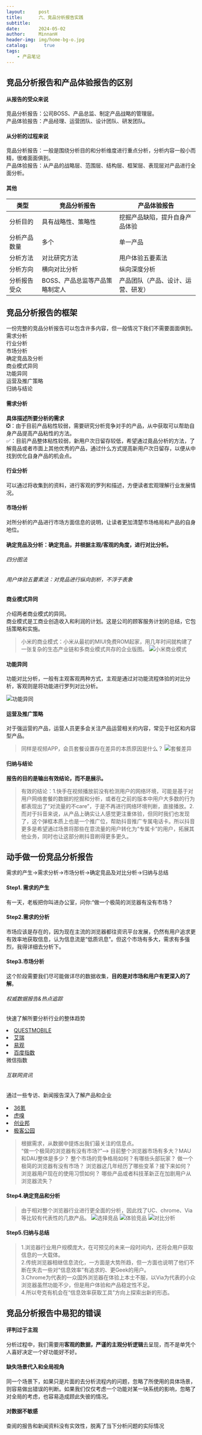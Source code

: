 ```yaml
---
layout:     post
title:      六、竞品分析报告实践
subtitle:   
date:       2024-05-02
author:     MinnanH
header-img: img/home-bg-o.jpg
catalog: 	  true
tags:
    - 产品笔记
---
```


## 竞品分析报告和产品体验报告的区别
#### 从报告的受众来说
竞品分析报告：公司BOSS、产品总监、制定产品战略的管理层。  
产品体验报告：产品经理、运营团队、设计团队、研发团队。
#### 从分析的过程来说
竞品分析报告：一般是围绕分析目的和分析维度进行重点分析，分析内容一般小而精，很难面面俱到。  
产品体验报告：从产品的战略层、范围层、结构层、框架层、表现层对产品进行全面分析。  
#### 其他

| 类型           | 竞品分析报告        | 产品体验报告                        |
| -------------- | -------------------- | ----------------------------------- |
| 分析目的       | 具有战略性、策略性  | 挖掘产品缺陷，提升自身产品体验      |
| 分析产品数量   | 多个                 | 单一产品                            |
| 分析方法       | 对比研究方法        | 用户体验五要素法                    |
| 分析方向       | 横向对比分析        | 纵向深度分析                        |
| 分析报告受众   | BOSS、产品总监等产品策略制定人 | 产品团队（产品、设计、运营、研发） |

## 竞品分析报告的框架
一份完整的竞品分析报告可以包含许多内容，但一般情况下我们不需要面面俱到。  
需求分析  
行业分析  
市场分析  
确定竞品及分析  
商业模式异同  
功能异同  
运营及推广策略  
归纳与结论  
#### 需求分析
**具体描述所要分析的需求**  
❎：由于目前产品粘性较弱，需要研究分析竞争对手的产品，从中获取可以帮助自身产品提高产品粘性的方法。  
✅：目前产品整体粘性较弱，新用户次日留存较低，希望通过竟品分析的方法，了解竟品或者市面上其他优秀的产品，通过什么方式提高新用户次日留存，以便从中找到优化自身产品的机会点。

#### 行业分析
可以通过将收集到的资料，进行客观的罗列和描述，方便读者宏观理解行业发展情况。

#### 市场分析
对所分析的产品进行市场方面信息的说明，让读者更加清楚市场格局和产品的自身地位。
#### 确定竞品及分析：确定竞品，并根据主观/客观的角度，进行对比分析。
###### 四分图法
###### 用户体验五要素法：对竞品进行纵向剖析，不浮于表象
#### 商业模式异同
介绍两者商业模式的异同。  
商业模式是工商业创造收入和利润的计划。这是公司的顾客服务计划的总结，它包括策略和实施。
>小米的商业模式：小米从最初的MIUI免费ROM起家，用几年时间就构建了一张复杂的生态产业链和多商业模式共存的企业版图。
![小米商业模式](/img-post/xiaomi.png)
#### 功能异同
功能对比分析，一般有主观客观两种方式，主观是通过对功能流程体验的对比分析，客观则是将功能进行罗列对比分析。

![功能异同](/img-post/functional-differences.png)

#### 运营及推广策略
对于强运营的产品，运营人员更多会关注产品运营相关的内容，常见于社区和内容型产品。
>同样是视频APP，会员套餐设置存在差异的本质原因是什么？
![套餐差异](/img-post/package-differences.png)

#### 归纳与结论
**报告的目的是输出有效结论，而不是展示。**
>有效的结论：1.快手在视频播放前没有检测用户的网络环境，可能是基于对用户网络套餐的数据的挖掘和分析，或者在之前的版本中用户大多数的行为都表现出了“对流量的不care”，于是不再进行网络环境判断，直接播放。2.而对于抖音来说，从产品上确实让人感觉更注重体验，但同时我们也发现了，这个弹框本质上也是一个推广位，帮助抖音推广专属电话卡。所以抖音更多是希望通过场景将那些在意流量的用户转化为“专属卡”的用户，拓展其他业务，同时也让这部分刷抖音刷得更多更久。

## 动手做一份竞品分析报告
需求的产生->需求分析->市场分析->确定竞品及对比分析->归纳与总结  
#### Step1. 需求的产生
有一天，老板把你叫进办公室，问你:“做一个极简的浏览器有没有市场？  
#### Step2.需求的分析
市场应该是存在的，因为现在主流的浏览器都往资讯平台发展，仍然有用户追求更有效率地获取信息，认为信息流是“低质讯息”。但这个市场有多大，需求有多强烈，我得详细去分析下。  
#### Step3.市场分析
这个阶段需要我们尽可能做详尽的数据收集，**目的是对市场和用户有更深入的了解**。  
###### 权威数据报告&热点追踪
快速了解所要分析行业的整体趋势  
<li><a href="http:/www.questmobile.com.cn/">QUESTMOBILE</a></li>
<li><a href="http://report.iresearch.cn">艾瑞</a></li>
<li><a href="http:/www.analysys.cn/">易观</a></li>
<li><a href="https://index.baidu.com/">百度指数</a></li>
微信指数

###### 互联网资讯
通过一些专访、新闻报告深入了解产品和企业  

<li><a href="https://www.36kr.com">36氪</a></li>
<li><a href="https://www.huxiu.com">虎嗅</a></li>
<li><a href="https://www.cyzone.cn">创业邦</a></li>
<li><a href="https://www.geekpark.net">极客公园</a></li>

>根据需求，从数据中提炼出我们最关注的信息点。  
“做一个极简的浏览器有没有市场?”——>
目前整个浏览器市场有多大？MAU和DAU整体是多少？
整个市场的竞争格局如何？有哪些头部玩家？
做一个极简的浏览器有没有市场？
浏览器这几年经历了哪些变革？接下来如何？
浏览器用户现在的使用习惯如何？
哪些产品或者科技革新正在加剧用户从浏览器流失？

#### Step4.确定竞品和分析

>由于相对整个浏览器行业进行更全面的分析，因此找了UC、chrome、Via等比较有代表性的几款产品。
![选择竞品](/img-post/chrome-analysis.png)
![体验竞品](/img-post/chrome-analysis-1.png)
![对比分析](/img-post/chrome-analysis-2.png)

#### Step5.归纳与总结
>1.浏览器行业用户规模庞大，在可预见的未来一段时间内，还将会用户获取信息的一大载体。  
>2.传统浏览器相继信息流化，一方面是大势所趋，但一方面也说明了他们不断在失去一些对“信息效率”有追求的、更Geek的用户。  
>3.Chrome为代表的一众国外浏览器在体验上本士不服，以Via为代表的小众浏览器虽然功能不少，但是用户体验和产品稳定性不足。  
>4.所以夸克有机会在“信息效率获取工具”方向上探索出新的形态。  

## 竞品分析报告中易犯的错误
#### 评判过于主观
分析过程中，我们需要用**客观的数据，严谨的主观分析逻辑**去呈现，而不是单凭个人喜好决定一个好功能好不好。

#### 缺失场景代入和全局视角
同一个场景下，如果只是片面的去分析流程内的问题，忽略了所使用的具体场景，则容易做出错误的判断。如果我们仅仅考虑一个功能对某一块系统的影响，忽略了对全局的考虑，也容易造成顾此失彼的情况。

#### 对数据不敏感
查阅的报告和新闻资料没有实效性，脱离了当下分析问题的实际情况